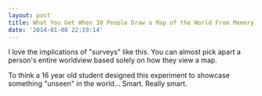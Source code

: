 ```yaml
---
layout: post
title: What You Get When 30 People Draw a Map of the World From Memory
date: '2014-01-08 22:19:14'
---
```


<p>I love the implications of "surveys" like this. You can almost pick apart a person's entire worldview based solely on how they view a map. </p>

<p>To think a 16 year old student designed this experiment to showcase something "unseen" in the world... Smart. Really smart.</p>